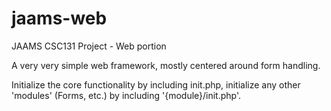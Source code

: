 jaams-web
=========

JAAMS CSC131 Project - Web portion

A very very simple web framework, mostly centered around form handling.

Initialize the core functionality by including init.php, initialize any other 'modules' (Forms, etc.) by including '{module}/init.php'.
